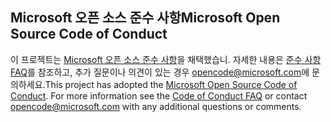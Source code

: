 ## <a name="microsoft-open-source-code-of-conduct"></a><span data-ttu-id="cf1f2-101">Microsoft 오픈 소스 준수 사항</span><span class="sxs-lookup"><span data-stu-id="cf1f2-101">Microsoft Open Source Code of Conduct</span></span>
<span data-ttu-id="cf1f2-p101">이 프로젝트는 [Microsoft 오픈 소스 준수 사항](https://opensource.microsoft.com/codeofconduct/)을 채택했습니. 자세한 내용은 [준수 사항 FAQ](https://opensource.microsoft.com/codeofconduct/faq/)를 참조하고, 추가 질문이나 의견이 있는 경우 [opencode@microsoft.com](mailto:opencode@microsoft.com)에 문의하세요.</span><span class="sxs-lookup"><span data-stu-id="cf1f2-p101">This project has adopted the [Microsoft Open Source Code of Conduct](https://opensource.microsoft.com/codeofconduct/). For more information see the [Code of Conduct FAQ](https://opensource.microsoft.com/codeofconduct/faq/) or contact [opencode@microsoft.com](mailto:opencode@microsoft.com) with any additional questions or comments.</span></span>